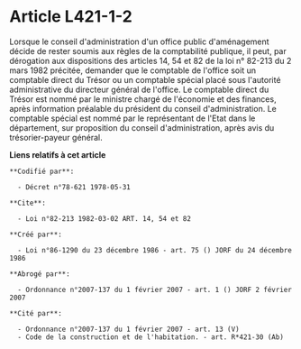 # Article L421-1-2

Lorsque le conseil d'administration d'un office public d'aménagement décide de rester soumis aux règles de la comptabilité
publique, il peut, par dérogation aux dispositions des articles 14, 54 et 82 de la loi n° 82-213 du 2 mars 1982 précitée,
demander que le comptable de l'office soit un comptable direct du Trésor ou un comptable spécial placé sous l'autorité
administrative du directeur général de l'office. Le comptable direct du Trésor est nommé par le ministre chargé de l'économie
et des finances, après information préalable du président du conseil d'administration. Le comptable spécial est nommé par le
représentant de l'Etat dans le département, sur proposition du conseil d'administration, après avis du trésorier-payeur
général.

**Liens relatifs à cet article**

	**Codifié par**:

	  - Décret n°78-621 1978-05-31

	**Cite**:

	  - Loi n°82-213 1982-03-02 ART. 14, 54 et 82

	**Créé par**:

	  - Loi n°86-1290 du 23 décembre 1986 - art. 75 () JORF du 24 décembre 1986

	**Abrogé par**:

	  - Ordonnance n°2007-137 du 1 février 2007 - art. 1 () JORF 2 février 2007

	**Cité par**:

	  - Ordonnance n°2007-137 du 1 février 2007 - art. 13 (V)
	  - Code de la construction et de l'habitation. - art. R*421-30 (Ab)
